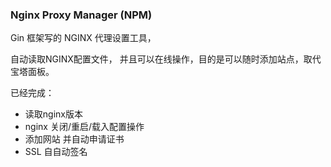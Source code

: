 ### Nginx Proxy Manager (NPM)

Gin 框架写的 NGINX 代理设置工具，

自动读取NGINX配置文件， 并且可以在线操作，目的是可以随时添加站点，取代宝塔面板。

已经完成：
- 读取nginx版本
- nginx 关闭/重启/载入配置操作
- 添加网站 并自动申请证书
- SSL 自自动签名